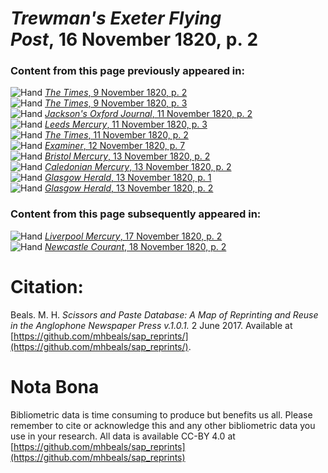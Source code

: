 # *Trewman's Exeter Flying Post*, 16 November 1820, p. 2  
  
### Content from this page previously appeared in:  
![Hand](http://scissorsandpaste.net/wp-content/uploads/2017/06/smallhandpointer.png) [*The Times*, 9 November 1820, p. 2](https://mhbeals.github.io/sap_html/The-Times/The-Times-9-November-1820-p-2)  
![Hand](http://scissorsandpaste.net/wp-content/uploads/2017/06/smallhandpointer.png) [*The Times*, 9 November 1820, p. 3](https://mhbeals.github.io/sap_html/The-Times/The-Times-9-November-1820-p-3)  
![Hand](http://scissorsandpaste.net/wp-content/uploads/2017/06/smallhandpointer.png) [*Jackson's Oxford Journal*, 11 November 1820, p. 2](https://mhbeals.github.io/sap_html/Jackson's-Oxford-Journal/Jackson's-Oxford-Journal-11-November-1820-p-2)  
![Hand](http://scissorsandpaste.net/wp-content/uploads/2017/06/smallhandpointer.png) [*Leeds Mercury*, 11 November 1820, p. 3](https://mhbeals.github.io/sap_html/Leeds-Mercury/Leeds-Mercury-11-November-1820-p-3)  
![Hand](http://scissorsandpaste.net/wp-content/uploads/2017/06/smallhandpointer.png) [*The Times*, 11 November 1820, p. 2](https://mhbeals.github.io/sap_html/The-Times/The-Times-11-November-1820-p-2)  
![Hand](http://scissorsandpaste.net/wp-content/uploads/2017/06/smallhandpointer.png) [*Examiner*, 12 November 1820, p. 7](https://mhbeals.github.io/sap_html/Examiner/Examiner-12-November-1820-p-7)  
![Hand](http://scissorsandpaste.net/wp-content/uploads/2017/06/smallhandpointer.png) [*Bristol Mercury*, 13 November 1820, p. 2](https://mhbeals.github.io/sap_html/Bristol-Mercury/Bristol-Mercury-13-November-1820-p-2)  
![Hand](http://scissorsandpaste.net/wp-content/uploads/2017/06/smallhandpointer.png) [*Caledonian Mercury*, 13 November 1820, p. 2](https://mhbeals.github.io/sap_html/Caledonian-Mercury/Caledonian-Mercury-13-November-1820-p-2)  
![Hand](http://scissorsandpaste.net/wp-content/uploads/2017/06/smallhandpointer.png) [*Glasgow Herald*, 13 November 1820, p. 1](https://mhbeals.github.io/sap_html/Glasgow-Herald/Glasgow-Herald-13-November-1820-p-1)  
![Hand](http://scissorsandpaste.net/wp-content/uploads/2017/06/smallhandpointer.png) [*Glasgow Herald*, 13 November 1820, p. 2](https://mhbeals.github.io/sap_html/Glasgow-Herald/Glasgow-Herald-13-November-1820-p-2)  
  
### Content from this page subsequently appeared in:  
![Hand](http://scissorsandpaste.net/wp-content/uploads/2017/06/smallhandpointer.png) [*Liverpool Mercury*, 17 November 1820, p. 2](https://mhbeals.github.io/sap_html/Liverpool-Mercury/Liverpool-Mercury-17-November-1820-p-2)  
![Hand](http://scissorsandpaste.net/wp-content/uploads/2017/06/smallhandpointer.png) [*Newcastle Courant*, 18 November 1820, p. 2](https://mhbeals.github.io/sap_html/Newcastle-Courant/Newcastle-Courant-18-November-1820-p-2)  


# Citation: 

Beals. M. H. *Scissors and Paste Database: A Map of Reprinting and Reuse in the Anglophone Newspaper Press v.1.0.1.* 2 June 2017. Available at [https://github.com/mhbeals/sap_reprints/](https://github.com/mhbeals/sap_reprints/). 

# Nota Bona

Bibliometric data is time consuming to produce but benefits us all. Please remember to cite or acknowledge this and any other bibliometric data you use in your research. All data is available CC-BY 4.0 at [https://github.com/mhbeals/sap_reprints](https://github.com/mhbeals/sap_reprints)